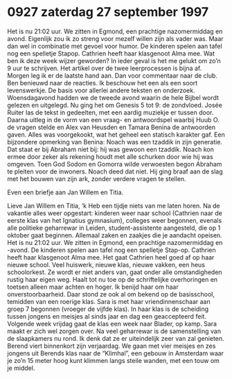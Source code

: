 # 0927 zaterdag 27 september 1997
Het is nu 21:02 uur. We zitten in Egmond, een prachtige nazomermiddag en avond. Eigenlijk zou ik zo streng voor mezelf willen zijn als vader was. Maar dan wel in combinatie met gevoel voor humor. De kinderen spelen aan tafel nog een spelletje Stapop. Cathrien heeft haar klasgenoot Alma mee. Wat ben ik deze week wijzer geworden? In ieder geval is het me gelukt om zo’n 9 uur te schrijven. Het artikel over de twee leerprocessen is bijna af. Morgen leg ik er de laatste hand aan. Dan voor commentaar naar de club. Ben benieuwd naar de reacties. Ik beschouw het een als een soort levenswerkje. De basis voor allerlei andere teksten en onderzoek. Woensdagavond hadden we de tweede avond waarin de hele Bijbel wordt gelezen en uitgelegd. Nu ging het om Genesis 5 tot 9: de zondvloed. Josée Ruiter las de tekst in gedeelten, met een aardig muziekje er tussen door. Daarna uitleg in de vorm van een vraag- en antwoordspel waarbij Huub O. de vragen stelde en Alex van Heusden en Tamara Benina de antwoorden gaven. Alles was voorgekookt, wat het geheel een statisch karakter gaf. Een bijzondere opmerking van Benina: Noach was een tzaddik in zijn generatie. Dat staat er bij Abraham niet bij: hij was gewoon een tzaddik. Noach kon ermee door zeker als rekening houdt met alle schurken door wie hij was omgeven. Toen God Sodom en Gomorra wilde verwoesten begon Abraham te pleiten voor de inwoners. Noach deed dat niet. Hij ging braaf aan de slag met het bouwen van zijn ark, zonder verdere vragen te stellen.

Even een briefje aan Jan Willem en Titia.

Lieve Jan Willem en Titia,
‘k Heb een tijdje niets van me laten horen. Na de vakantie alles weer opgestart: kinderen weer naar school (Cathrien naar de eerste klas van het Ignatius gymnasium), colleges weer begonnen, evenals alle politieke geharrewar in Leiden, student-assistente aangesteld, die op 1 oktober gaat beginnen. Allemaal zaken en zaakjes die je aandacht opeisen. Het is nu 21:02 uur. We zitten in Egmond, een prachtige nazomermiddag en -avond. De kinderen spelen aan tafel nog een spelletje Stap-op. Cathrien heeft haar klasgenoot Alma mee. Het gaat Cathrien heel goed af op haar nieuwe school. Veel huiswerk, nieuwe klas, nieuwe vakken, een heus schoolorkest. Ze wordt er niet anders van, gaat onder alle omstandigheden rustig haar eigen weg. Haalt tot nu toe op de schriftelijke overhoringen en toetsen alleen maar achten en hoger. Ik benijd haar om haar onverstoorbaarheid. Daar stond ze ook al om bekend op de basisschool, temidden van een roerige klas. Sara is met haar vriendinnenschaar aan groep 7 begonnen (vroeger de vijfde klas). In haar klas is de scheiding tussen jongens en meisjes al sinds jaar en dag een geaccepteerd feit. Volgende week vrijdag gaat de klas een week naar Blader, op kamp. Sara maakt er zich wel zorgen over. Na veel geharrewar is de samenstelling van de slaapkamers nu rond. Ik denk dat ze er uiteindelijk zeer van zal genieten. Berend viert binnenkort zijn verjaardag. We gaan met vier meisjes en zes jongens uit Berends klas naar de “Klimhal”, een gebouw in Amsterdam waar je zo’n 15 meter hoog kunt klimmen langs steile wanden, met een touw om je middel. 
